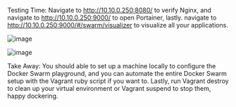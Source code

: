 Testing Time:
Navigate to http://10.10.0.250:8080/ to verify Nginx, and navigate to http://10.10.0.250:9000/
to open Portainer, lastly. navigate to
http://10.10.0.250:9000/#/swarm/visualizer to visualize all your applications.

![image](https://user-images.githubusercontent.com/79023863/200196395-ca41dd11-7bef-4cb0-b91f-5be1bd4a0f34.png)

![image](https://user-images.githubusercontent.com/79023863/200198246-661dc76b-2997-4c0d-a689-18a7f8bed079.png)


Take Away:
You should able to set up a machine locally to configure the Docker Swarm playground, and you can automate the entire Docker Swarm setup with the Vagrant ruby script if you want to. Lastly, run Vagrant destroy to clean up your virtual environment or Vagrant suspend to stop them, happy dockering.
